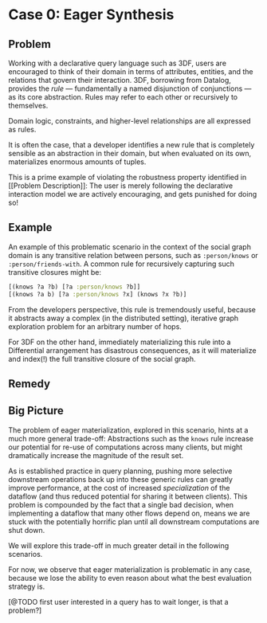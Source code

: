 # Case 0: Eager Synthesis

## Problem

Working with a declarative query language such as 3DF, users are
encouraged to think of their domain in terms of attributes, entities,
and the relations that govern their interaction. 3DF, borrowing from
Datalog, provides the *rule* — fundamentally a named disjunction of
conjunctions — as its core abstraction. Rules may refer to each other
or recursively to themselves.

Domain logic, constraints, and higher-level relationships are all
expressed as rules.

It is often the case, that a developer identifies a new rule that is
completely sensible as an abstraction in their domain, but when
evaluated on its own, materializes enormous amounts of tuples. 

This is a prime example of violating the robustness property
identified in [[Problem Description]]: The user is merely following
the declarative interaction model we are actively encouraging, and
gets punished for doing so!

## Example

An example of this problematic scenario in the context of the social
graph domain is any transitive relation between persons, such as
`:person/knows` or `:person/friends-with`. A common rule for
recursively capturing such transitive closures might be:

``` clojure
[(knows ?a ?b) [?a :person/knows ?b]]
[(knows ?a b) [?a :person/knows ?x] (knows ?x ?b)]
```

From the developers perspective, this rule is tremendously useful,
because it abstracts away a complex (in the distributed setting),
iterative graph exploration problem for an arbitrary number of hops.

For 3DF on the other hand, immediately materializing this rule into a
Differential arrangement has disastrous consequences, as it will
materialize and index(!) the full transitive closure of the social
graph.

## Remedy



## Big Picture

The problem of eager materialization, explored in this scenario, hints
at a much more general trade-off: Abstractions such as the `knows`
rule increase our potential for re-use of computations across many
clients, but might dramatically increase the magnitude of the result
set.

As is established practice in query planning, pushing more selective
downstream operations back up into these generic rules can greatly
improve performance, at the cost of increased *specialization* of the
dataflow (and thus reduced potential for sharing it between
clients). This problem is compounded by the fact that a single bad
decision, when implementing a dataflow that many other flows depend
on, means we are stuck with the potentially horrific plan until all
downstream computations are shut down.

We will explore this trade-off in much greater detail in the following
scenarios.

For now, we observe that eager materialization is problematic in any
case, because we lose the ability to even reason about what the best
evaluation strategy is.

[@TODO first user interested in a query has to wait longer, is that a
problem?]
